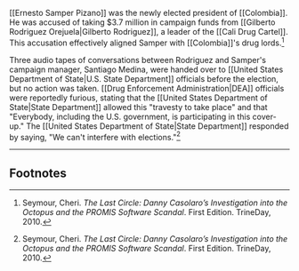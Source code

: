 [[Ernesto Samper Pizano]] was the newly elected president of [[Colombia]]. He was accused of taking $3.7 million in campaign funds from [[Gilberto Rodriguez Orejuela|Gilberto Rodriguez]], a leader of the [[Cali Drug Cartel]]. This accusation effectively aligned Samper with [[Colombia]]'s drug lords.[^1]

Three audio tapes of conversations between Rodriguez and Samper's campaign manager, Santiago Medina, were handed over to [[United States Department of State|U.S. State Department]] officials before the election, but no action was taken. [[Drug Enforcement Administration|DEA]] officials were reportedly furious, stating that the [[United States Department of State|State Department]] allowed this "travesty to take place" and that "Everybody, including the U.S. government, is participating in this cover-up." The [[United States Department of State|State Department]] responded by saying, "We can't interfere with elections."[^1]

---
## Footnotes

[^1]: Seymour, Cheri. *The Last Circle: Danny Casolaro’s Investigation into the Octopus and the PROMIS Software Scandal*. First Edition. TrineDay, 2010.